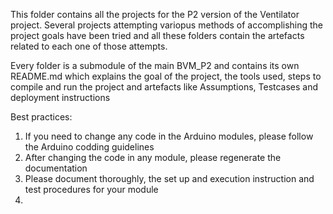 This folder contains all the projects for the P2 version of the Ventilator project. Several projects attempting variopus methods of accomplishing the project goals have been tried and all these folders contain the artefacts related to each one of those attempts.

Every folder is a submodule of the main BVM_P2 and contains its own README.md which explains the goal of the project, the tools used, steps to compile and run the project and artefacts like Assumptions, Testcases and deployment instructions

Best practices:

1. If you need to change any code in the Arduino modules, please follow the Arduino codding guidelines
2. After changing the code in any module, please regenerate the documentation
3. Please document thoroughly, the set up and execution instruction and test procedures for your module
4. 